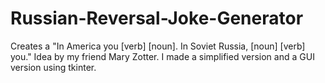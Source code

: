 # Russian-Reversal-Joke-Generator
Creates a "In America you [verb] [noun]. In Soviet Russia, [noun] [verb] you." Idea by my friend Mary Zotter. I made a simplified version and a GUI version using tkinter.
